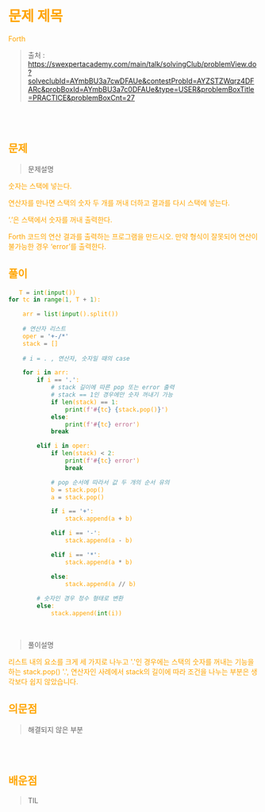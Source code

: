 <br/><Br>

<span style = "color:orange">

# 문제 제목
Forth

> 출처 : https://swexpertacademy.com/main/talk/solvingClub/problemView.do?solveclubId=AYmbBU3a7cwDFAUe&contestProbId=AYZSTZWqrz4DFARc&probBoxId=AYmbBU3a7c0DFAUe&type=USER&problemBoxTitle=PRACTICE&problemBoxCnt=27


<br/><br>

## 문제

> 문제설명

숫자는 스택에 넣는다.

연산자를 만나면 스택의 숫자 두 개를 꺼내 더하고 결과를 다시 스택에 넣는다.

‘.’은 스택에서 숫자를 꺼내 출력한다.

 

Forth 코드의 연산 결과를 출력하는 프로그램을 만드시오. 만약 형식이 잘못되어 연산이 불가능한 경우 ‘error’를 출력한다.

## 풀이

```python
   T = int(input())
for tc in range(1, T + 1):

    arr = list(input().split())
    
    # 연산자 리스트
    oper = '+-/*'
    stack = []
    
    # i = . , 연산자, 숫자일 때의 case

    for i in arr:
        if i == '.':
            # stack 길이에 따른 pop 또는 error 출력
            # stack == 1인 경우에만 숫자 꺼내기 가능
            if len(stack) == 1:
                print(f'#{tc} {stack.pop()}')
            else:
                print(f'#{tc} error')
            break

        elif i in oper:
            if len(stack) < 2:
                print(f'#{tc} error')
                break

            # pop 순서에 따라서 값 두 개의 순서 유의
            b = stack.pop()
            a = stack.pop()

            if i == '+':
                stack.append(a + b)

            elif i == '-':
                stack.append(a - b)

            elif i == '*':
                stack.append(a * b)

            else:
                stack.append(a // b)
                
        # 숫자인 경우 정수 형태로 변환
        else:
            stack.append(int(i))

```
<br>

> 풀이설명

리스트 내의 요소를 크게 세 가지로 나누고 '.'인 경우에는 스택의 숫자를 꺼내는 기능을 하는 stack.pop()
'.', 연산자인 사례에서 stack의 길이에 따라 조건을 나누는 부분은 생각보다 쉽지 않았습니다.


## 의문점
> 해결되지 않은 부분


<br/><br>


## 배운점
> TIL

